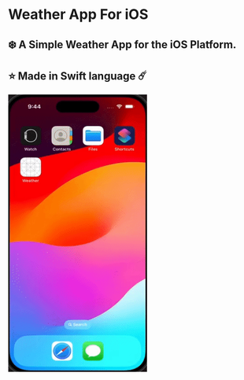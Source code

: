 # Weather App For iOS
## ❄️ A Simple Weather App for the iOS Platform.
## ⭐️ Made in Swift language ☄️
![App Demo](demo.gif)
